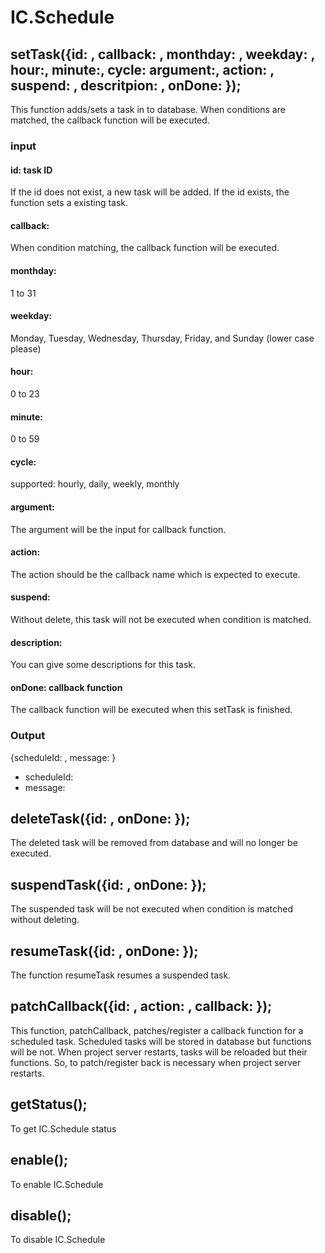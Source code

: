 # IC.Schedule

## setTask({id: , callback: , monthday: , weekday: , hour:, minute:, cycle: argument:, action: , suspend: , descritpion: , onDone: });

This function adds/sets a task in to database. When conditions are matched, the callback function will be executed.

### input

#### id: task ID

If the id does not exist, a new task will be added. 
If the id exists, the function sets a existing task.

#### callback:

When condition matching, the callback function will be executed.

#### monthday: 

1 to 31

#### weekday:

Monday, Tuesday, Wednesday, Thursday, Friday, and Sunday (lower case please)

#### hour:

0 to 23

#### minute:

0 to 59

#### cycle:

supported: hourly, daily, weekly, monthly

#### argument: 

The argument will be the input for callback function.

#### action:

The action should be the callback name which is expected to execute. 

#### suspend:

Without delete, this task will not be executed when condition is matched.

#### description:

You can give some descriptions for this task.

#### onDone: callback function

The callback function will be executed when this setTask is finished.

### Output

{scheduleId: , message: }

* scheduleId: 
* message: 


## deleteTask({id: , onDone: });

The deleted task will be removed from database and will no longer be executed. 

## suspendTask({id: , onDone: });

The suspended task will be not executed when condition is matched without deleting. 

## resumeTask({id: , onDone: });

The function resumeTask resumes a suspended task.

## patchCallback({id: , action: , callback: });

This function, patchCallback, patches/register a callback function for a scheduled task. Scheduled tasks will be stored in database but functions will be not. When project server restarts, tasks will be reloaded but their functions. So, to patch/register back is necessary when project server restarts.

## getStatus();

To get IC.Schedule status

## enable();

To enable IC.Schedule

## disable();

To disable IC.Schedule

